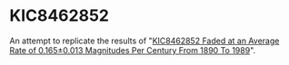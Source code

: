 # KIC8462852

An attempt to replicate the results of "[KIC8462852 Faded at an Average Rate of 0.165±0.013 Magnitudes Per Century From 1890 To 1989](http://arxiv.org/pdf/1601.03256v1.pdf)".
